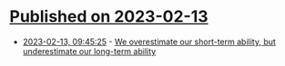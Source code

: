 # [Published on 2023-02-13](index.md)

* [2023-02-13, 09:45:25](https://news.ycombinator.com/item?id=34771739) - [We overestimate our short-term ability, but underestimate our long-term ability](https://paavandesign.com/blog/ostaulta/)
